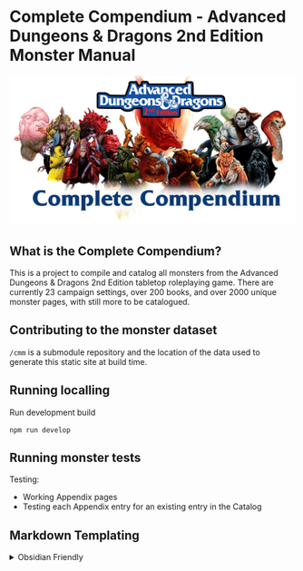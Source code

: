 # Complete Compendium - Advanced Dungeons & Dragons 2nd Edition Monster Manual

![A menagerie of fearsome monsters bannered with a title, Complete Compendium ](static/opengraph_banner.webp)

## What is the Complete Compendium?

This is a project to compile and catalog all monsters from the Advanced Dungeons & Dragons 2nd Edition tabletop roleplaying game. There are currently 23 campaign settings, over 200 books, and over 2000 unique monster pages, with still more to be catalogued.


## Contributing to the monster dataset

`/cmm` is a submodule repository and the location of the data used to generate this static site at build time.




## Running localling

Run development build

```
npm run develop
```

## Running monster tests

Testing:
 - Working Appendix pages
 - Testing each Appendix entry for an existing entry in the Catalog



## Markdown Templating

<details>
 <summary>Obsidian Friendly</summary>

This adaption of the D&D 5E SRD contains optional content designed specifically for PKM applications like Obsidian. [Obsidian.md](https://obsidian.md) is a powerful knowledge base on top of a local folder of plain text Markdown files. That definition sounds simple; however, Obsidian is much, much more. Visit [Josh Plunket's YouTube Channel](https://www.youtube.com/c/JoshPlunkett/videos) to learn more about using Obsidian for your roleplaying game campaign management.

</details>